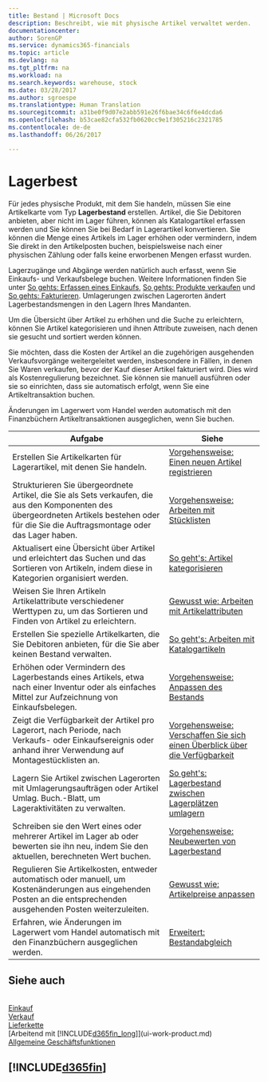 ```yaml
---
title: Bestand | Microsoft Docs
description: Beschreibt, wie mit physische Artikel verwaltet werden.
documentationcenter: 
author: SorenGP
ms.service: dynamics365-financials
ms.topic: article
ms.devlang: na
ms.tgt_pltfrm: na
ms.workload: na
ms.search.keywords: warehouse, stock
ms.date: 03/28/2017
ms.author: sgroespe
ms.translationtype: Human Translation
ms.sourcegitcommit: a31be0f9d07e2abb591e26f6bae34c6f6e4dcda6
ms.openlocfilehash: b53cae82cfa532fb0620cc9e1f305216c2321785
ms.contentlocale: de-de
ms.lasthandoff: 06/26/2017

---
```


# Lagerbest
<a id="inventory" class="xliff"></a>
Für jedes physische Produkt, mit dem Sie handeln, müssen Sie eine Artikelkarte vom Typ **Lagerbestand** erstellen. Artikel, die Sie Debitoren anbieten, aber nicht im Lager führen, können als Katalogartikel erfassen werden und Sie können Sie bei Bedarf in Lagerartikel konvertieren. Sie können die Menge eines Artikels im Lager erhöhen oder vermindern, indem Sie direkt in den Artikelposten buchen, beispielsweise nach einer physischen Zählung oder falls keine erworbenen Mengen erfasst wurden.

Lagerzugänge und Abgänge werden natürlich auch erfasst, wenn Sie Einkaufs- und Verkaufsbelege buchen. Weitere Informationen finden Sie unter [So gehts: Erfassen eines Einkaufs](purchasing-how-record-purchases.md), [So gehts: Produkte verkaufen](sales-how-sell-products.md) und [So gehts: Fakturieren](sales-how-invoice-sales.md). Umlagerungen zwischen Lagerorten ändert Lagerbestandsmengen in den Lagern Ihres Mandanten.   

Um die Übersicht über Artikel zu erhöhen und die Suche zu erleichtern, können Sie Artikel kategorisieren und ihnen Attribute zuweisen, nach denen sie gesucht und sortiert werden können.

Sie möchten, dass die Kosten der Artikel an die zugehörigen ausgehenden Verkaufsvorgänge weitergeleitet werden, insbesondere in Fällen, in denen Sie Waren verkaufen, bevor der Kauf dieser Artikel fakturiert wird. Dies wird als Kostenregulierung bezeichnet. Sie können sie manuell ausführen oder sie so einrichten, dass sie automatisch erfolgt, wenn Sie eine Artikeltransaktion buchen.

Änderungen im Lagerwert vom Handel werden automatisch mit den Finanzbüchern Artikeltransaktionen ausgeglichen, wenn Sie buchen.

|Aufgabe |Siehe |
|---|----|
|Erstellen Sie Artikelkarten für Lagerartikel, mit denen Sie handeln.|[Vorgehensweise: Einen neuen Artikel registrieren](inventory-how-register-new-items.md)|
|Strukturieren Sie übergeordnete Artikel, die Sie als Sets verkaufen, die aus den Komponenten des übergeordneten Artikels bestehen oder für die Sie die Auftragsmontage oder das Lager haben.|[Vorgehensweise: Arbeiten mit Stücklisten](inventory-how-work-BOMs.md)|
|Aktualisert eine Übersicht über Artikel und erleichtert das Suchen und das Sortieren von Artikeln, indem diese in Kategorien organisiert werden.|[So geht's: Artikel kategorisieren](inventory-how-categorize-items.md)|
|Weisen Sie Ihren Artikeln Artikelattribute verschiedener Werttypen zu, um das Sortieren und Finden von Artikel zu erleichtern.|[Gewusst wie: Arbeiten mit Artikelattributen](inventory-how-work-item-attributes.md)|
|Erstellen Sie spezielle Artikelkarten, die Sie Debitoren anbieten, für die Sie aber keinen Bestand verwalten.|[So geht's: Arbeiten mit Katalogartikeln](inventory-how-work-nonstock-items.md)|
|Erhöhen oder Vermindern des Lagerbestands eines Artikels, etwa nach einer Inventur oder als einfaches Mittel zur Aufzeichnung von Einkaufsbelegen.|[Vorgehensweise: Anpassen des Bestands](inventory-how-adjust-inventory.md)|
|Zeigt die Verfügbarkeit der Artikel pro Lagerort, nach Periode, nach Verkaufs- oder Einkaufsereignis oder anhand ihrer Verwendung auf Montagestücklisten an.|[Vorgehensweise: Verschaffen Sie sich einen Überblick über die Verfügbarkeit](inventory-how-availability-overview.md)|
|Lagern Sie Artikel zwischen Lagerorten mit Umlagerungsaufträgen oder Artikel Umlag. Buch.-Blatt, um Lageraktivitäten zu verwalten.|[So geht's: Lagerbestand zwischen Lagerplätzen umlagern](inventory-how-transfer-between-locations.md)|
|Schreiben sie den Wert eines oder mehrerer Artikel im Lager ab oder bewerten sie ihn neu, indem Sie den aktuellen, berechneten Wert buchen.|[Vorgehensweise: Neubewerten von Lagerbestand](inventory-how-revalue-inventory.md)|
|Regulieren Sie Artikelkosten, entweder automatisch oder manuell, um Kostenänderungen aus eingehenden Posten an die entsprechenden ausgehenden Posten weiterzuleiten.|[Gewusst wie: Artikelpreise anpassen](inventory-how-adjust-item-costs.md)|
|Erfahren, wie Änderungen im Lagerwert vom Handel automatisch mit den Finanzbüchern ausgeglichen werden.|[Erweitert: Bestandabgleich](advanced-inventory-reconciliation.md)|

## Siehe auch
<a id="see-also" class="xliff"></a>  
[Einkauf](purchasing-manage-purchasing.md)  
[Verkauf](sales-manage-sales.md)    
[Lieferkette](madeira-supply-chain.md)  
[Arbeitend mit [!INCLUDE[d365fin_long](includes/d365fin_long_md.md)]](ui-work-product.md)  
[Allgemeine Geschäftsfunktionen](ui-across-business-areas.md)

## [!INCLUDE[d365fin](includes/free_trial_md.md)]

